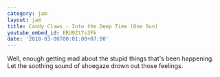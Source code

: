 ```yaml
---
category: jam
layout: jam
title: Candy Claws - Into the Deep Time (One Sun)
youtube_embed_id: ERU9ZtTs3Fk
date: '2018-03-08T00:01:00+07:00'
---
```


Well, enough getting mad about the stupid things that's been happening. Let the soothing sound of shoegaze drown out those feelings.
